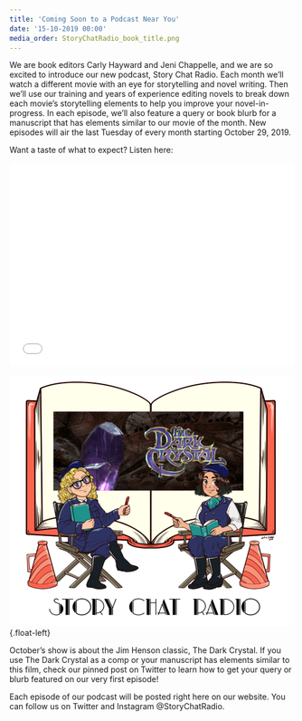 ```yaml
---
title: 'Coming Soon to a Podcast Near You'
date: '15-10-2019 00:00'
media_order: StoryChatRadio_book_title.png
---
```


We are book editors Carly Hayward and Jeni Chappelle, and we are so excited to introduce our new podcast, Story Chat Radio. Each month we’ll watch a different movie with an eye for storytelling and novel writing. Then we’ll use our training and years of experience editing novels to break down each movie’s storytelling elements to help you improve your novel-in-progress. In each episode, we’ll also feature a query or book blurb for a manuscript that has elements similar to our movie of the month. New episodes will air the last Tuesday of every month starting October 29, 2019.

Want a taste of what to expect? Listen here: 

<iframe style="border: none" src="//html5-player.libsyn.com/embed/episode/id/11655983/height/360/theme/standard/thumbnail/yes/direction/backward/" height="360" width="100%" scrolling="no"  allowfullscreen webkitallowfullscreen mozallowfullscreen oallowfullscreen msallowfullscreen></iframe>

![](SCR%20S01E01.png){.float-left}

October’s show is about the Jim Henson classic, The Dark Crystal. If you use The Dark Crystal as a comp or your manuscript has elements similar to this film, check our pinned post on Twitter to learn how to get your query or blurb featured on our very first episode!

Each episode of our podcast will be posted right here on our website. You can follow us on Twitter and Instagram @StoryChatRadio.